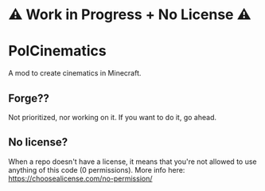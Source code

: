 # ⚠️ Work in Progress + No License ⚠️

# PolCinematics

A mod to create cinematics in Minecraft.

## Forge??

Not prioritized, nor working on it. If you want to do it, go ahead.

## No license?

When a repo doesn't have a license, it means that you're not allowed to use anything of this code (0 permissions). More info here: https://choosealicense.com/no-permission/


